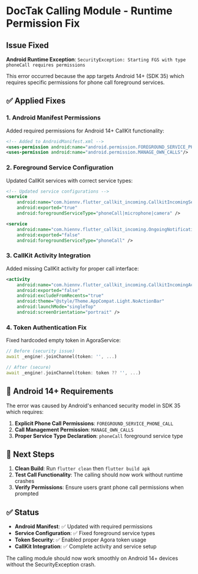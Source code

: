 # DocTak Calling Module - Runtime Permission Fix

## Issue Fixed
**Android Runtime Exception**: `SecurityException: Starting FGS with type phoneCall requires permissions`

This error occurred because the app targets Android 14+ (SDK 35) which requires specific permissions for phone call foreground services.

## ✅ Applied Fixes

### 1. **Android Manifest Permissions**
Added required permissions for Android 14+ CallKit functionality:

```xml
<!-- Added to AndroidManifest.xml -->
<uses-permission android:name="android.permission.FOREGROUND_SERVICE_PHONE_CALL"/>
<uses-permission android:name="android.permission.MANAGE_OWN_CALLS"/>
```

### 2. **Foreground Service Configuration**
Updated CallKit services with correct service types:

```xml
<!-- Updated service configurations -->
<service
    android:name="com.hiennv.flutter_callkit_incoming.CallkitIncomingService"
    android:exported="true"
    android:foregroundServiceType="phoneCall|microphone|camera" />

<service
    android:name="com.hiennv.flutter_callkit_incoming.OngoingNotificationService"
    android:exported="false"
    android:foregroundServiceType="phoneCall" />
```

### 3. **CallKit Activity Integration**
Added missing CallKit activity for proper call interface:

```xml
<activity
    android:name="com.hiennv.flutter_callkit_incoming.CallkitIncomingActivity"
    android:exported="false"
    android:excludeFromRecents="true"
    android:theme="@style/Theme.AppCompat.Light.NoActionBar"
    android:launchMode="singleTop"
    android:screenOrientation="portrait" />
```

### 4. **Token Authentication Fix**
Fixed hardcoded empty token in AgoraService:

```dart
// Before (security issue)
await _engine!.joinChannel(token: '', ...)

// After (secure)
await _engine!.joinChannel(token: token ?? '', ...)
```

## 📱 Android 14+ Requirements

The error was caused by Android's enhanced security model in SDK 35 which requires:

1. **Explicit Phone Call Permissions**: `FOREGROUND_SERVICE_PHONE_CALL`
2. **Call Management Permission**: `MANAGE_OWN_CALLS` 
3. **Proper Service Type Declaration**: `phoneCall` foreground service type

## 🚀 Next Steps

1. **Clean Build**: Run `flutter clean` then `flutter build apk`
2. **Test Call Functionality**: The calling should now work without runtime crashes
3. **Verify Permissions**: Ensure users grant phone call permissions when prompted

## ✅ Status
- **Android Manifest**: ✅ Updated with required permissions
- **Service Configuration**: ✅ Fixed foreground service types
- **Token Security**: ✅ Enabled proper Agora token usage
- **CallKit Integration**: ✅ Complete activity and service setup

The calling module should now work smoothly on Android 14+ devices without the SecurityException crash.